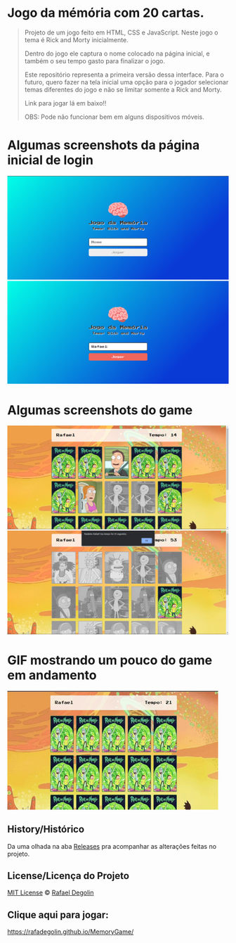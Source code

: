 # Jogo da mémória com 20 cartas.

> Projeto de um jogo feito em HTML, CSS e JavaScript. Neste jogo o tema é Rick and Morty inicialmente. 
>
> Dentro do jogo ele captura o nome colocado na página inicial, e também o seu tempo gasto para finalizar o jogo.
>
> Este repositório representa a primeira versão dessa interface. Para o futuro, quero fazer na tela inicial uma opção para o jogador selecionar temas diferentes do jogo
> e não se limitar somente a Rick and Morty.
>
> Link para jogar lá em baixo!!
>
> OBS: Pode não funcionar bem em alguns dispositivos móveis.

# Algumas screenshots da página inicial de login
<img src="https://github.com/Rafadegolin/MemoryGame/blob/main/screenshot/login.png?raw=true">
<img src="https://github.com/Rafadegolin/MemoryGame/blob/main/screenshot/login-nome.png?raw=true">

# Algumas screenshots do game
<img src="https://github.com/Rafadegolin/MemoryGame/blob/main/screenshot/game.png?raw=true">
<img src="https://github.com/Rafadegolin/MemoryGame/blob/main/screenshot/game-final.png?raw=true">

# GIF mostrando um pouco do game em andamento
<img src="https://github.com/Rafadegolin/MemoryGame/blob/main/screenshot/gameplay.gif?raw=true">

## History/Histórico
Da uma olhada na aba [Releases](https://github.com/Rafadegolin/MemoryGame/releases) pra acompanhar as alterações feitas no projeto.

## License/Licença do Projeto
[MIT License](./LICENSE) © [Rafael Degolin](https://github.com/Rafadegolin)

## Clique aqui para jogar:
https://rafadegolin.github.io/MemoryGame/
